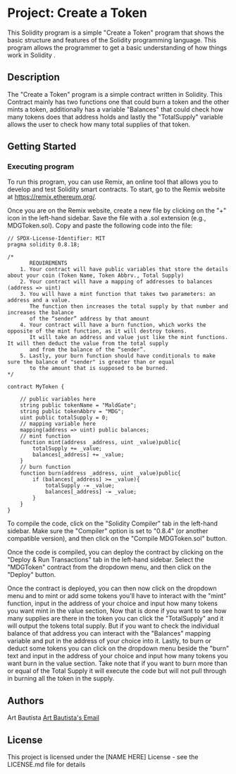 # Project: Create a Token

This Solidity program is a simple "Create a Token" program that shows the basic structure and features of the Solidity programming language. This program allows the programmer to get a basic understanding of how things work in Solidity .
## Description

The "Create a Token" program is a simple contract written in Solidity. This Contract mainly has two functions one that could burn a token and the other mints a token, additionally has a variable "Balances" that could check how many tokens does that address holds and lastly the "TotalSupply" variable
allows the user to check how many total supplies of that token.

## Getting Started
### Executing program

To run this program, you can use Remix, an online tool that allows you to develop and test Solidity smart contracts. To start, go to the Remix website at https://remix.ethereum.org/.

Once you are on the Remix website, create a new file by clicking on the "+" icon in the left-hand sidebar. Save the file with a .sol extension (e.g., MDGToken.sol). Copy and paste the following code into the file:
```
// SPDX-License-Identifier: MIT
pragma solidity 0.8.18;

/*
       REQUIREMENTS
    1. Your contract will have public variables that store the details about your coin (Token Name, Token Abbrv., Total Supply)
    2. Your contract will have a mapping of addresses to balances (address => uint)
    3. You will have a mint function that takes two parameters: an address and a value. 
       The function then increases the total supply by that number and increases the balance 
       of the “sender” address by that amount
    4. Your contract will have a burn function, which works the opposite of the mint function, as it will destroy tokens. 
       It will take an address and value just like the mint functions. It will then deduct the value from the total supply 
       and from the balance of the “sender”.
    5. Lastly, your burn function should have conditionals to make sure the balance of "sender" is greater than or equal 
       to the amount that is supposed to be burned.
*/

contract MyToken {

    // public variables here
    string public tokenName = "MaldGate";
    string public tokenAbbrv = "MDG";
    uint public totalSupply = 0;
    // mapping variable here
    mapping(address => uint) public balances;
    // mint function
    function mint(address _address, uint _value)public{
        totalSupply += _value;
        balances[_address] += _value;
    }
    // burn function
    function burn(address _address, uint _value)public{
        if (balances[_address] >= _value){
            totalSupply -= _value;
            balances[_address] -= _value;
        }
    }
}
```
To compile the code, click on the "Solidity Compiler" tab in the left-hand sidebar. Make sure the "Compiler" option is set to "0.8.4" (or another compatible version), and then click on the "Compile MDGToken.sol" button.

Once the code is compiled, you can deploy the contract by clicking on the "Deploy & Run Transactions" tab in the left-hand sidebar. Select the "MDGToken" contract from the dropdown menu, and then click on the "Deploy" button.

Once the contract is deployed, you can then now click on the dropdown menu and to mint or add some tokens you'll have to interact with the "mint" function, input in the address of your choice and input how many tokens you want mint in the value section, Now that is done
if you want to see how many supplies are there in the token you can click the "TotalSupply" and it will output the tokens total supply. But if you want to check the individual balance of that address you can interact with the "Balances" mapping variable and put in the address of your choice into it.
Lastly, to burn or deduct some tokens you can click on the dropdown menu beside the "burn" text and input in the address of your choice and input how many tokens you want burn in the value section. Take note that if you want to burn more than or equal of the Total Supply it will execute the code but will not pull through in burning all the token in the supply.


## Authors

Art Bautista
[Art Bautista's Email](202010553@fit.edu.ph)


## License

This project is licensed under the [NAME HERE] License - see the LICENSE.md file for details
